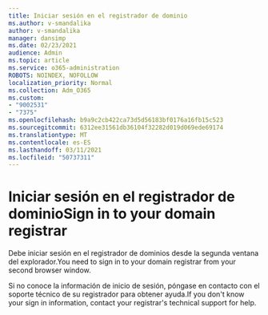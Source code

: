 ```yaml
---
title: Iniciar sesión en el registrador de dominio
ms.author: v-smandalika
author: v-smandalika
manager: dansimp
ms.date: 02/23/2021
audience: Admin
ms.topic: article
ms.service: o365-administration
ROBOTS: NOINDEX, NOFOLLOW
localization_priority: Normal
ms.collection: Adm_O365
ms.custom:
- "9002531"
- "7375"
ms.openlocfilehash: b9a9c2cb422ca73d5d56183bf0176a16fb15c523
ms.sourcegitcommit: 6312ee31561db36104f32282d019d069ede69174
ms.translationtype: MT
ms.contentlocale: es-ES
ms.lasthandoff: 03/11/2021
ms.locfileid: "50737311"
---
```

# <a name="sign-in-to-your-domain-registrar"></a><span data-ttu-id="816e0-102">Iniciar sesión en el registrador de dominio</span><span class="sxs-lookup"><span data-stu-id="816e0-102">Sign in to your domain registrar</span></span>

<span data-ttu-id="816e0-103">Debe iniciar sesión en el registrador de dominios desde la segunda ventana del explorador.</span><span class="sxs-lookup"><span data-stu-id="816e0-103">You need to sign in to your domain registrar from your second browser window.</span></span>

<span data-ttu-id="816e0-104">Si no conoce la información de inicio de sesión, póngase en contacto con el soporte técnico de su registrador para obtener ayuda.</span><span class="sxs-lookup"><span data-stu-id="816e0-104">If you don't know your sign in information, contact your registrar's technical support for help.</span></span>